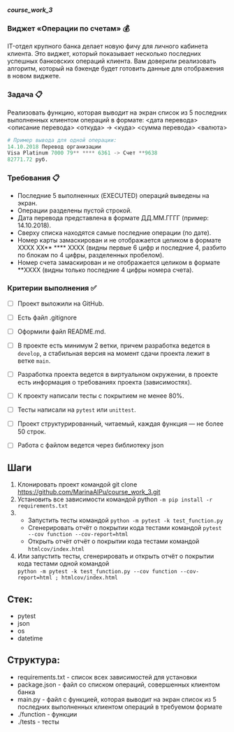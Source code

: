 ##### course_work_3

### Виджет «Операции по счетам» :moneybag:
IT-отдел крупного банка делает новую фичу для личного кабинета клиента. Это виджет, который показывает несколько последних успешных банковских операций клиента. Вам доверили реализовать алгоритм, который на бэкенде будет готовить данные для отображения в новом виджете.

### Задача :clipboard:
Реализовать функцию, которая выводит на экран список из 5 последних выполненных клиентом операций в формате:
<дата перевода> <описание перевода>
<откуда> -> <куда>
<сумма перевода> <валюта>

```python
# Пример вывода для одной операции:
14.10.2018 Перевод организации
Visa Platinum 7000 79** **** 6361 -> Счет **9638
82771.72 руб.
```

### Требования :clipboard:
- Последние 5 выполненных (EXECUTED) операций выведены на экран.
- Операции разделены пустой строкой.
- Дата перевода представлена в формате ДД.ММ.ГГГГ (пример: 14.10.2018).
- Сверху списка находятся самые последние операции (по дате).
- Номер карты замаскирован и не отображается целиком в формате  XXXX XX** **** XXXX (видны первые 6 цифр и последние 4, разбито по блокам по 4 цифры, разделенных пробелом).
- Номер счета замаскирован и не отображается целиком в формате  **XXXX 
(видны только последние 4 цифры номера счета).

### Критерии выполнения :white_check_mark:
- [ ]  Проект выложили на GitHub.
- [ ]  Есть файл .gitignore
- [ ]  Оформили файл README.md.
- [ ]  В проекте есть минимум 2 ветки, причем разработка ведется в `develop`, а стабильная версия на момент сдачи проекта лежит в ветке `main`.
- [ ]  Разработка проекта ведется в виртуальном окружении, в проекте есть информация о требованиях проекта (зависимостях).
- [ ]  К проекту написали тесты с покрытием не менее 80%.
- [ ]  Тесты написали на `pytest` или `unittest`.
- [ ]  Проект структурированный, читаемый, каждая функция — не более 50 строк.
- [ ]  Работа с файлом ведется через библиотеку json
      

## Шаги
1. Клонировать проект командой git clone https://github.com/MarinaAlPu/course_work_3.git
2. Установить все зависимости командой python `-m pip install -r requirements.txt`
3. - Запустить тесты командой `python -m pytest -k test_function.py`
   - Сгенерировать отчёт о покрытии кода тестами командой `pytest --cov function --cov-report=html`
   - Открыть отчёт отчёт о покрытии кода тестами командой `htmlcov/index.html`
6. Или запустить тесты, сгенерировать и открыть отчёт о покрытии кода тестами одной командой  
      `python -m pytest -k test_function.py --cov function --cov-report=html ; htmlcov/index.html`

## Стек:
- pytest
- json
- os
- datetime

## Структура:
- requirements.txt - список всех зависимостей для установки
- package.json - файл со списком операций, совершенных клиентом банка
- main.py - файл с функцией, которая выводит на экран список из 5 последних выполненных клиентом операций в требуемом формате
- ./function - функции
- ./tests - тесты
